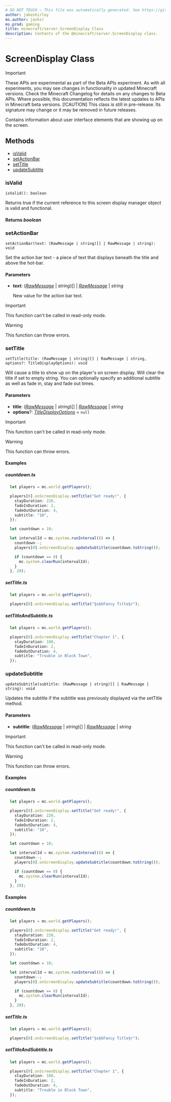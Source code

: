 ```yaml
---
# DO NOT TOUCH — This file was automatically generated. See https://github.com/mojang/minecraftapidocsgenerator to modify descriptions, examples, etc.
author: jakeshirley
ms.author: jashir
ms.prod: gaming
title: minecraft/server.ScreenDisplay Class
description: Contents of the @minecraft/server.ScreenDisplay class.
---
```

# ScreenDisplay Class
>[!IMPORTANT]
>These APIs are experimental as part of the Beta APIs experiment. As with all experiments, you may see changes in functionality in updated Minecraft versions. Check the Minecraft Changelog for details on any changes to Beta APIs. Where possible, this documentation reflects the latest updates to APIs in Minecraft beta versions.
> [!CAUTION]
> This class is still in pre-release.  Its signature may change or it may be removed in future releases.

Contains information about user interface elements that are showing up on the screen.

## Methods
- [isValid](#isvalid)
- [setActionBar](#setactionbar)
- [setTitle](#settitle)
- [updateSubtitle](#updatesubtitle)

### **isValid**
`
isValid(): boolean
`

Returns true if the current reference to this screen display manager object is valid and functional.

#### **Returns** *boolean*

### **setActionBar**
`
setActionBar(text: (RawMessage | string)[] | RawMessage | string): void
`

Set the action bar text - a piece of text that displays beneath the title and above the hot-bar.

#### **Parameters**
- **text**: ([*RawMessage*](RawMessage.md) | *string*)[] | [*RawMessage*](RawMessage.md) | *string*
  
  New value for the action bar text.

> [!IMPORTANT]
> This function can't be called in read-only mode.

> [!WARNING]
> This function can throw errors.

### **setTitle**
`
setTitle(title: (RawMessage | string)[] | RawMessage | string, options?: TitleDisplayOptions): void
`

Will cause a title to show up on the player's on screen display. Will clear the title if set to empty string. You can optionally specify an additional subtitle as well as fade in, stay and fade out times.

#### **Parameters**
- **title**: ([*RawMessage*](RawMessage.md) | *string*)[] | [*RawMessage*](RawMessage.md) | *string*
- **options**?: [*TitleDisplayOptions*](TitleDisplayOptions.md) = `null`

> [!IMPORTANT]
> This function can't be called in read-only mode.

> [!WARNING]
> This function can throw errors.

#### Examples
##### ***countdown.ts***
```typescript
  let players = mc.world.getPlayers();

  players[0].onScreenDisplay.setTitle("Get ready!", {
    stayDuration: 220,
    fadeInDuration: 2,
    fadeOutDuration: 4,
    subtitle: "10",
  });

  let countdown = 10;

  let intervalId = mc.system.runInterval(() => {
    countdown--;
    players[0].onScreenDisplay.updateSubtitle(countdown.toString());

    if (countdown == 0) {
      mc.system.clearRun(intervalId);
    }
  }, 20);
```
##### ***setTitle.ts***
```typescript
  let players = mc.world.getPlayers();

  players[0].onScreenDisplay.setTitle("§o§6Fancy Title§r");
```
##### ***setTitleAndSubtitle.ts***
```typescript
  let players = mc.world.getPlayers();

  players[0].onScreenDisplay.setTitle("Chapter 1", {
    stayDuration: 100,
    fadeInDuration: 2,
    fadeOutDuration: 4,
    subtitle: "Trouble in Block Town",
  });
```

### **updateSubtitle**
`
updateSubtitle(subtitle: (RawMessage | string)[] | RawMessage | string): void
`

Updates the subtitle if the subtitle was previously displayed via the setTitle method.

#### **Parameters**
- **subtitle**: ([*RawMessage*](RawMessage.md) | *string*)[] | [*RawMessage*](RawMessage.md) | *string*

> [!IMPORTANT]
> This function can't be called in read-only mode.

> [!WARNING]
> This function can throw errors.

#### Examples
##### ***countdown.ts***
```typescript
  let players = mc.world.getPlayers();

  players[0].onScreenDisplay.setTitle("Get ready!", {
    stayDuration: 220,
    fadeInDuration: 2,
    fadeOutDuration: 4,
    subtitle: "10",
  });

  let countdown = 10;

  let intervalId = mc.system.runInterval(() => {
    countdown--;
    players[0].onScreenDisplay.updateSubtitle(countdown.toString());

    if (countdown == 0) {
      mc.system.clearRun(intervalId);
    }
  }, 20);
```

#### Examples
##### ***countdown.ts***
```typescript
  let players = mc.world.getPlayers();

  players[0].onScreenDisplay.setTitle("Get ready!", {
    stayDuration: 220,
    fadeInDuration: 2,
    fadeOutDuration: 4,
    subtitle: "10",
  });

  let countdown = 10;

  let intervalId = mc.system.runInterval(() => {
    countdown--;
    players[0].onScreenDisplay.updateSubtitle(countdown.toString());

    if (countdown == 0) {
      mc.system.clearRun(intervalId);
    }
  }, 20);
```
##### ***setTitle.ts***
```typescript
  let players = mc.world.getPlayers();

  players[0].onScreenDisplay.setTitle("§o§6Fancy Title§r");
```
##### ***setTitleAndSubtitle.ts***
```typescript
  let players = mc.world.getPlayers();

  players[0].onScreenDisplay.setTitle("Chapter 1", {
    stayDuration: 100,
    fadeInDuration: 2,
    fadeOutDuration: 4,
    subtitle: "Trouble in Block Town",
  });
```

